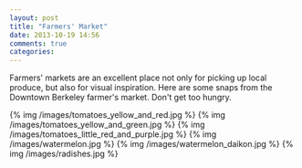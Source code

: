 ```yaml
---
layout: post
title: "Farmers' Market"
date: 2013-10-19 14:56
comments: true
categories: 
---
```


Farmers' markets are an excellent place not only for picking up local produce, but also for visual inspiration. Here are some snaps from the Downtown Berkeley farmer's market. Don't get too hungry.

{% img /images/tomatoes_yellow_and_red.jpg %}
{% img /images/tomatoes_yellow_and_green.jpg %}
{% img /images/tomatoes_little_red_and_purple.jpg %}
{% img /images/watermelon.jpg %}
{% img /images/watermelon_daikon.jpg %}
{% img /images/radishes.jpg %}
